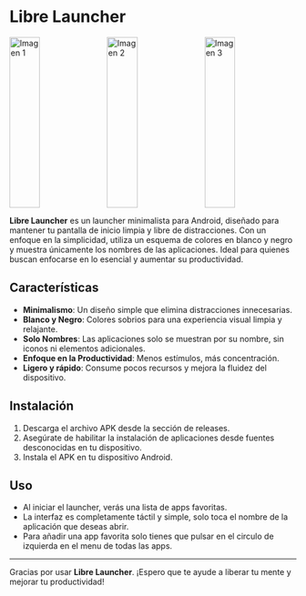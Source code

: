 # Libre Launcher

<div style="display: flex; gap: 10px; width: 100%; justify-content: space-between;">
  <img src="https://github.com/user-attachments/assets/7ca47edd-6d79-4143-9f40-ff986da8e3f6" alt="Imagen 1" style="width: 33%; height: auto; height: 300px;">
  <img src="https://github.com/user-attachments/assets/86f2de1d-00cb-478f-8e69-a78ad84ba633" alt="Imagen 2" style="width: 33%; height: auto; height: 300px;">
  <img src="https://github.com/user-attachments/assets/e6048236-918e-4d60-ba25-c93a0e8c8ff8" alt="Imagen 3" style="width: 33%; height: auto; height: 300px;">
</div>

**Libre Launcher** es un launcher minimalista para Android, diseñado para mantener tu pantalla de inicio limpia y libre de distracciones. Con un enfoque en la simplicidad, utiliza un esquema de colores en blanco y negro y muestra únicamente los nombres de las aplicaciones. Ideal para quienes buscan enfocarse en lo esencial y aumentar su productividad.

## Características

- **Minimalismo**: Un diseño simple que elimina distracciones innecesarias.
- **Blanco y Negro**: Colores sobrios para una experiencia visual limpia y relajante.
- **Solo Nombres**: Las aplicaciones solo se muestran por su nombre, sin iconos ni elementos adicionales.
- **Enfoque en la Productividad**: Menos estímulos, más concentración.
- **Ligero y rápido**: Consume pocos recursos y mejora la fluidez del dispositivo.

## Instalación

1. Descarga el archivo APK desde la sección de releases.
2. Asegúrate de habilitar la instalación de aplicaciones desde fuentes desconocidas en tu dispositivo.
3. Instala el APK en tu dispositivo Android.

## Uso

- Al iniciar el launcher, verás una lista de apps favoritas.
- La interfaz es completamente táctil y simple, solo toca el nombre de la aplicación que deseas abrir.
- Para añadir una app favorita solo tienes que pulsar en el circulo de izquierda en el menu de todas las apps.

---

Gracias por usar **Libre Launcher**. ¡Espero que te ayude a liberar tu mente y mejorar tu productividad!
